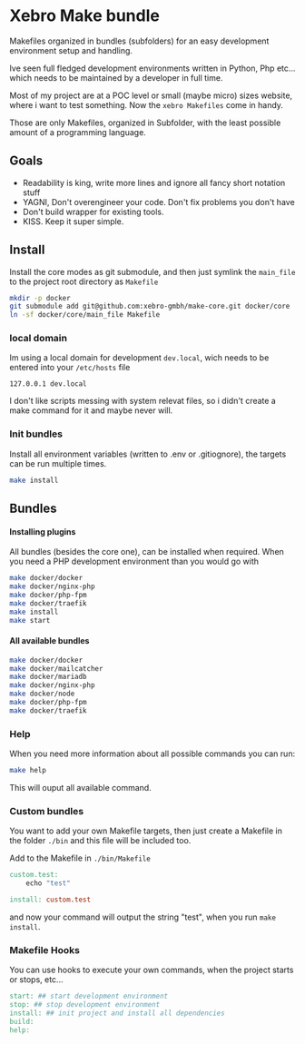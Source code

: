 Xebro Make bundle
====

Makefiles organized in bundles (subfolders) for an easy development environment setup and handling.

Ive seen full fledged development environments written in Python, Php etc... which needs to be maintained
by a developer in full time.

Most of my project are at a POC level or small (maybe micro) sizes website, where i want to test something.
Now the `xebro Makefiles` come in handy.

Those are only Makefiles, organized in Subfolder, with the least possible amount of a programming language.


## Goals
* Readability is king, write more lines and ignore all fancy short notation stuff
* YAGNI, Don't overengineer your code. Don't fix problems you don't have
* Don't build wrapper for existing tools.
* KISS. Keep it super simple.


## Install
Install the core modes as git submodule, and then just symlink the `main_file` to the project root directory as `Makefile`

```bash
mkdir -p docker
git submodule add git@github.com:xebro-gmbh/make-core.git docker/core
ln -sf docker/core/main_file Makefile
```

### local domain
Im using a local domain for development `dev.local`, wich needs to be entered into your `/etc/hosts` file

```
127.0.0.1 dev.local
```

I don't like scripts messing with system relevat files, so i didn't create a make command for it and maybe never will.


### Init bundles
Install all environment variables (written to .env or .gitiognore), the targets can be run multiple times.

```bash
make install
```


## Bundles

#### Installing plugins

All bundles (besides the core one), can be installed when required. When you need a PHP development environment
than you would go with

```bash
make docker/docker
make docker/nginx-php
make docker/php-fpm
make docker/traefik
make install
make start
```


#### All available bundles 
```bash
make docker/docker
make docker/mailcatcher
make docker/mariadb
make docker/nginx-php
make docker/node
make docker/php-fpm
make docker/traefik
```


### Help

When you need more information about all possible commands you can run:

```bash
make help
```

This will ouput all available command.


### Custom bundles

You want to add your own Makefile targets, then just create a Makefile in the folder `./bin` and 
this file will be included too.

Add to the Makefile in `./bin/Makefile`
```Makefile
custom.test:
	echo "test"

install: custom.test
```

and now your command will output the string "test", when you run `make install`.

### Makefile Hooks

You can use hooks to execute your own commands, when the project starts or stops, etc...

```Makefile
start: ## start development environment
stop: ## stop development environment
install: ## init project and install all dependencies
build:
help:
```